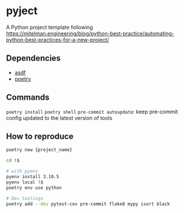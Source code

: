 # pyject

A Python project template following https://mitelman.engineering/blog/python-best-practice/automating-python-best-practices-for-a-new-project/

## Dependencies

* [asdf](https://asdf-vm.com/)
* [poetry](https://poetry.eustace.io/)

## Commands

`poetry install`
`poetry shell`
`pre-commit autoupdate`: keep pre-commit config updated to the latest version of tools


## How to reproduce

```bash
poetry new {project_name}

cd !$

# with pyenv
pyenv install 3.10.5
pyenv local !$
poetry env use python

# Dev toolings
poetry add --dev pytest-cov pre-commit flake8 mypy isort black
```
